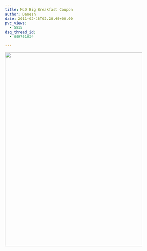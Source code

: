 ```yaml
---
title: McD Big Breakfast Coupon
author: Danesh
date: 2011-03-18T05:28:49+00:00
pvc_views:
  - 5815
dsq_thread_id:
  - 889781634

---
```

[<img loading="lazy" class="alignnone" title="Big Breakfast Coupon" src="http://www.mymcd.com.my/fb/coupon/mcdbigbreakfast.jpg" alt="" width="450" height="638" />][1]

 [1]: http://www.mymcd.com.my/fb/coupon/mcdbigbreakfast.jpg